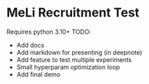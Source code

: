 # MeLi Recruitment Test
Requires python 3.10+
TODO:
- Add docs
- Add markdown for presenting (in deepnote)
- Add feature to test multiple experiments
- Small hyperparam optimization loop
- Add final demo